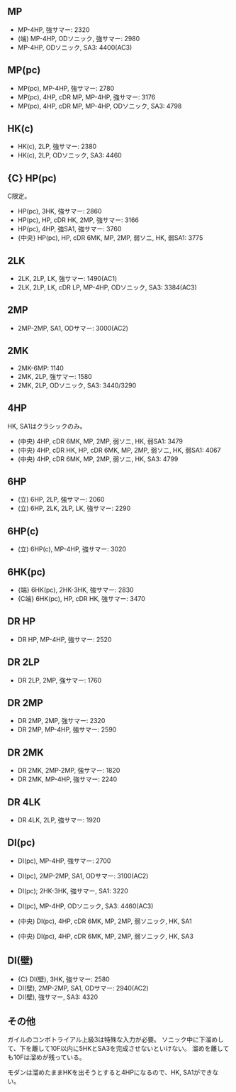 ## MP

- MP-4HP, 強サマー: 2320
- (端) MP-4HP, ODソニック, 強サマー: 2980
- MP-4HP, ODソニック, SA3: 4400(AC3)

## MP(pc)

- MP(pc), MP-4HP, 強サマー: 2780
- MP(pc), 4HP, cDR MP, MP-4HP, 強サマー: 3176
- MP(pc), 4HP, cDR MP, MP-4HP, ODソニック, SA3: 4798

## HK(c)

- HK(c), 2LP, 強サマー: 2380
- HK(c), 2LP, ODソニック, SA3: 4460

## {C} HP(pc)

C限定。

- HP(pc), 3HK, 強サマー: 2860
- HP(pc), HP, cDR HK, 2MP, 強サマー: 3166
- HP(pc), 4HP, 強SA1, 強サマー: 3760
- {中央} HP(pc), HP, cDR 6MK, MP, 2MP, 弱ソニ, HK, 弱SA1: 3775

## 2LK

- 2LK, 2LP, LK, 強サマー: 1490(AC1)
- 2LK, 2LP, LK, cDR LP, MP-4HP, ODソニック, SA3: 3384(AC3)

## 2MP

- 2MP-2MP, SA1, ODサマー: 3000(AC2)

## 2MK

- 2MK-6MP: 1140
- 2MK, 2LP, 強サマー: 1580
- 2MK, 2LP, ODソニック, SA3: 3440/3290

## 4HP

HK, SA1はクラシックのみ。

- (中央) 4HP, cDR 6MK, MP, 2MP, 弱ソニ, HK, 弱SA1: 3479
- (中央) 4HP, cDR HK, HP, cDR 6MK, MP, 2MP, 弱ソニ, HK, 弱SA1: 4067
- (中央) 4HP, cDR 6MK, MP, 2MP, 弱ソニ, HK, SA3: 4799

## 6HP

- (立) 6HP, 2LP, 強サマー: 2060
- (立) 6HP, 2LK, 2LP, LK, 強サマー: 2290

## 6HP(c)

- (立) 6HP(c), MP-4HP, 強サマー: 3020

## 6HK(pc)

- {端} 6HK(pc), 2HK-3HK, 強サマー: 2830
- {C端} 6HK(pc), HP, cDR HK, 強サマー: 3470

## DR HP

- DR HP, MP-4HP, 強サマー: 2520

## DR 2LP

- DR 2LP, 2MP, 強サマー: 1760

## DR 2MP

- DR 2MP, 2MP, 強サマー: 2320
- DR 2MP, MP-4HP, 強サマー: 2590

## DR 2MK

- DR 2MK, 2MP-2MP, 強サマー: 1820
- DR 2MK, MP-4HP, 強サマー: 2240

## DR 4LK

- DR 4LK, 2LP, 強サマー: 1920

## DI(pc)

- DI(pc), MP-4HP, 強サマー: 2700
- DI(pc), 2MP-2MP, SA1, ODサマー: 3100(AC2)
- DI(pc); 2HK-3HK, 強サマー, SA1: 3220
- DI(pc), MP-4HP, ODソニック, SA3: 4460(AC3)

- (中央) DI(pc), 4HP, cDR 6MK, MP, 2MP, 弱ソニック, HK, SA1
- (中央) DI(pc), 4HP, cDR 6MK, MP, 2MP, 弱ソニック, HK, SA3

## DI(壁)

- {C} DI(壁), 3HK, 強サマー: 2580
- DI(壁), 2MP-2MP, SA1, ODサマー: 2940(AC2)
- DI(壁), 強サマー, SA3: 4320

## その他

ガイルのコンボトライアル上級3は特殊な入力が必要。
ソニック中に下溜めして、下を離して10F以内に5HKとSA3を完成させないといけない。
溜めを離しても10Fは溜めが残っている。

モダンは溜めたままHKを出そうとすると4HPになるので、HK, SA1ができない。
